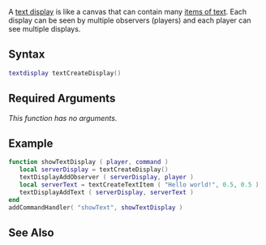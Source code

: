 A [text display](/docs/textdisplay.md "wikilink") is like a canvas that can contain many [items of text](/docs/textitem.md "wikilink"). Each display can be seen by multiple observers (players) and each player can see multiple displays.

Syntax
------

``` lua
textdisplay textCreateDisplay()
```

Required Arguments
------------------

*This function has no arguments.*

Example
-------

``` lua
function showTextDisplay ( player, command )
   local serverDisplay = textCreateDisplay()                             -- create a text display
   textDisplayAddObserver ( serverDisplay, player )                      -- make it visible to a player
   local serverText = textCreateTextItem ( "Hello world!", 0.5, 0.5 )    -- create a text item for the display
   textDisplayAddText ( serverDisplay, serverText )                      -- add it to the display so it is displayed
end
addCommandHandler( "showText", showTextDisplay )
```

See Also
--------
